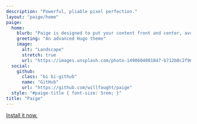 ```yaml
---
description: "Powerful, pliable pixel perfection."
layout: "paige/home"
paige:
  home:
    blurb: "Paige is designed to put your content front and center, avoiding the typical clutter. The look is seamless and smooth, scalable and readable, portable and efficient. The layout is minimal and responsive, using verticality and white space to focus and delineate parts of the page. The implementation is flexible and extensible. It's a versatile canvas that serves most web needs."
    greeting: "An advanced Hugo theme"
    image:
      alt: "Landscape"
      stretch: true
      url: "https://images.unsplash.com/photo-1490604001847-b712b0c2f967?w=1296"
  social:
    github:
      class: "bi bi-github"
      name: "GitHub"
      url: "https://github.com/willfaught/paige"
  style: "#paige-title { font-size: 5rem; }"
title: "Paige"
---
```


<a class="lead" href="https://github.com/willfaught/paige">Install it now.</a>
